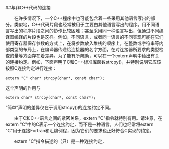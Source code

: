 ##与非C++代码的连接

&emsp;&emsp;在许多情况下，一个C++程序中也可能包含着一些采用其他语言写出的部分。类似地，C++代码片段也经常被用于主要由其他语言写出的程序。用不同语言写出的程序片段之间的协作比较困难；甚至采用同一种语言写出，但通过不同编译器编译的片段也是这样。例如，不同语言，或者同一语言的不同实现可能在它们使用寄存器保存参数的方式上，在将参数放入堆栈的顺序上，在整数或字符串等内部类型的布局上，在编译器传递给连接器的名字方面，在对连接器所要求的类型检查的量等方面存在着差异。为了能有所帮助，可以在一个extern声明中给出有关的连接约定。例如，下面声明了C和C++标准库函数strcpy()，并特别说明它应该按照C连接约定进行连接：

    extern "C" char* strcpy(char*, const char*);

这个声明的作用与

    extern char* strcpy(char*, const char*);

“简单”声明的差异仅在于调用strcpy()的连接约定不同。

&emsp;&emsp;由于C和C++语言之间的紧密关系，extern "C"指令就特别有用。请注意，在extern "C"中的C表示一个连接约定，而不是一种语言。人们也经常将extern "C"用于连接Fortran和汇编例程，因为它们的要求也正好符合C实现的约定。

&emsp;&emsp;extern "C"指令描述的（只）是一种连接约定，